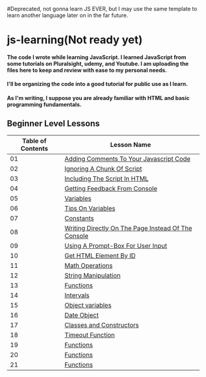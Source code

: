 #Deprecated, not gonna learn JS EVER, but I may use the same template to learn another language later on in the far future.
# js-learning(Not ready yet)
#### The code I wrote while learning JavaScript. I learned JavaScript from some tutorials on Pluralsight, udemy, and Youtube. I am uploading the files here to keep and review with ease to my personal needs.
#### I'll be organizing the code into a good tutorial for public use as I learn.
#### As I'm writing, I suppose you are already familiar with HTML and basic programming fundamentals.


## Beginner Level Lessons
| Table of Contents | Lesson Name |
| ----------------- | ----------- |
|    01  | [Adding Comments To Your Javascript Code](./js-tutorials/01-commenting.md)|
|    02  | [Ignoring A Chunk Of Script](./js-tutorials/02-ignore-script.md)|
|    03  | [Including The Script In HTML](./js-tutorials/03-script-in-html.md) |
|    04  | [Getting Feedback From Console](./js-tutorials/04-console-feedback.md) |
|    05  | [Variables](./js-tutorials/05-variables.md) |
|    06  | [Tips On Variables](./js-tutorials/06-variable-tips.md) | 
|    07  | [Constants](./js-tutorials/07-constants.md) | 
|    08  | [Writing Directly On The Page Instead Of The Console](./js-tutorials/08-document.write.md)|
|    09  | [Using A Prompt-Box For User Input](./js-tutorials/09-prompt-box.md) |
|    10  | [Get HTML Element By ID](./js-tutorials/10-getElementById.md) |
|    11  | [Math Operations](./js-tutorials/11-math.md) |
|    12  | [String Manipulation](./js-tutorials/12-string-manipulation.md) | 
|    13  | [Functions](./js-tutorials/13-functions.md) |
|    14  | [Intervals](./js-tutorials/14-intervals.md) |
|    15  | [Object variables](./js-tutorials/15-objects.md) |
|    16  | [Date Object](./js-tutorials/16-date.md) |
|    17  | [Classes and Constructors](./js-tutorials/17-class-constructor.md) |
|    18  | [Timeout Function](./js-tutorials/18-timeout.md) |
|    19  | [Functions](./js-tutorials/13-functions.md) |
|    20  | [Functions](./js-tutorials/13-functions.md) |
|    21  | [Functions](./js-tutorials/13-functions.md) |
